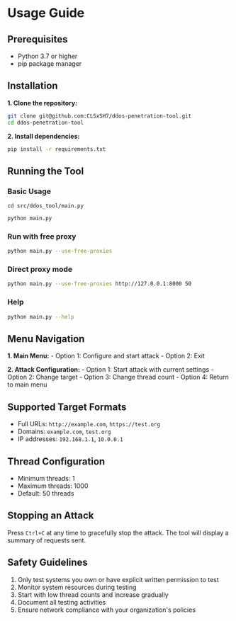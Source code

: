 # Usage Guide

## Prerequisites

- Python 3.7 or higher
- pip package manager

## Installation

**1. Clone the repository:**

```bash
git clone git@github.com:CLSxSH7/ddos-penetration-tool.git
cd ddos-penetration-tool
```

**2. Install dependencies:**

```bash
pip install -r requirements.txt
```

## Running the Tool

### Basic Usage

`cd src/ddos_tool/main.py`

```bash
python main.py
```
### Run with free proxy

```bash
python main.py --use-free-proxies
```

### Direct proxy mode

```bash
python main.py --use-free-proxies http://127.0.0.1:8000 50
```

### Help
```bash
python main.py --help
```

## Menu Navigation

**1. Main Menu:**
    - Option 1: Configure and start attack
    - Option 2: Exit

**2. Attack Configuration:**
    - Option 1: Start attack with current settings
    - Option 2: Change target
    - Option 3: Change thread count
    - Option 4: Return to main menu

## Supported Target Formats

- Full URLs: `http://example.com`, `https://test.org`
- Domains: `example.com`, `test.org`
- IP addresses: `192.168.1.1`, `10.0.0.1`

## Thread Configuration

- Minimum threads: 1
- Maximum threads: 1000
- Default: 50 threads

## Stopping an Attack

Press `Ctrl+C` at any time to gracefully stop the attack. The tool will display a summary of requests sent.

## Safety Guidelines

1. Only test systems you own or have explicit written permission to test
2. Monitor system resources during testing
3. Start with low thread counts and increase gradually
4. Document all testing activities
5. Ensure network compliance with your organization's policies
